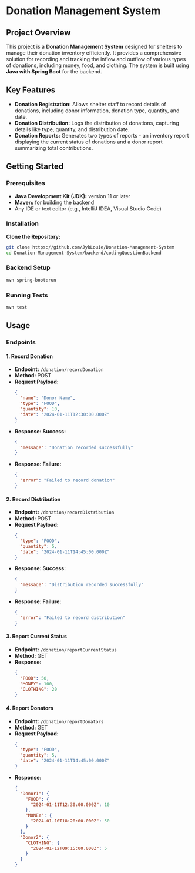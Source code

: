 # Donation Management System

## Project Overview
This project is a **Donation Management System** designed for shelters to manage their donation inventory efficiently. It provides a comprehensive solution for recording and tracking the inflow and outflow of various types of donations, including money, food, and clothing. The system is built using **Java with Spring Boot** for the backend.

## Key Features
- **Donation Registration:** Allows shelter staff to record details of donations, including donor information, donation type, quantity, and date.
- **Donation Distribution:** Logs the distribution of donations, capturing details like type, quantity, and distribution date.
- **Donation Reports:** Generates two types of reports - an inventory report displaying the current status of donations and a donor report summarizing total contributions.

## Getting Started
### Prerequisites
- **Java Development Kit (JDK):** version 11 or later
- **Maven:** for building the backend
- Any IDE or text editor (e.g., IntelliJ IDEA, Visual Studio Code)

### Installation
**Clone the Repository:**
```sh
git clone https://github.com/JykLouie/Donation-Management-System
cd Donation-Management-System/backend/codingQuestionBackend
```
### Backend Setup
```sh
mvn spring-boot:run
```

### Running Tests
```sh
mvn test
```

## Usage

### Endpoints

#### 1. **Record Donation**
- **Endpoint:** `/donation/recordDonation`
- **Method:** POST
- **Request Payload:**
  ```json
  {
    "name": "Donor Name",
    "type": "FOOD",
    "quantity": 10,
    "date": "2024-01-11T12:30:00.000Z"
  }
  ```
- **Response: Success:**
  ```json
  {
    "message": "Donation recorded successfully"
  }
  ```
- **Response: Failure:**
  ```json
  {
    "error": "Failed to record donation"
  }
  ```

#### 2. **Record Distribution**
- **Endpoint:** `/donation/recordDistribution`
- **Method:** POST
- **Request Payload:**
  ```json
  {
    "type": "FOOD",
    "quantity": 5,
    "date": "2024-01-11T14:45:00.000Z"
  }
  ```
- **Response: Success:**
  ```json
  {
    "message": "Distribution recorded successfully"
  }
  ```
- **Response: Failure:**
  ```json
  {
    "error": "Failed to record distribution"
  }
  ```

#### 3. **Report Current Status**
- **Endpoint:** `/donation/reportCurrentStatus`
- **Method:** GET
- **Response:**
  ```json
  {
    "FOOD": 50,
    "MONEY": 100,
    "CLOTHING": 20
  }
  ```

#### 4. **Report Donators**
- **Endpoint:** `/donation/reportDonators`
- **Method:** GET
- **Request Payload:**
  ```json
  {
    "type": "FOOD",
    "quantity": 5,
    "date": "2024-01-11T14:45:00.000Z"
  }
  ```
- **Response:**
  ```json
  {
    "Donor1": {
      "FOOD": {
        "2024-01-11T12:30:00.000Z": 10
      },
      "MONEY": {
        "2024-01-10T18:20:00.000Z": 50
      }
    },
    "Donor2": {
      "CLOTHING": {
        "2024-01-12T09:15:00.000Z": 5
      }
    }
  }
  ```
  
